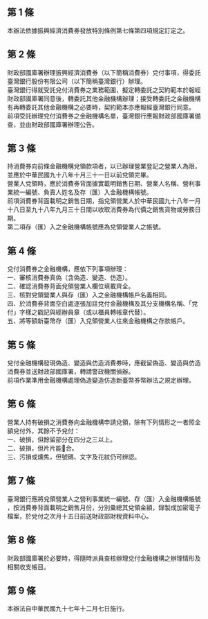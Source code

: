 第 1 條
-------
本辦法依據振興經濟消費券發放特別條例第七條第四項規定訂定之。

第 2 條
-------
財政部國庫署辦理振興經濟消費券（以下簡稱消費券）兌付事項，得委託  
臺灣銀行股份有限公司（以下簡稱臺灣銀行）辦理。  
臺灣銀行得就受託兌付消費券之業務範圍，擬定轉委託之契約範本於報經  
財政部國庫署同意後，轉委託其他金融機構辦理；接受轉委託之金融機構  
有再轉委託其他金融機構之必要時，契約範本亦應報經臺灣銀行同意。  
前項受託辦理兌付消費券之金融機構名單，臺灣銀行應報財政部國庫署備  
查，並由財政部國庫署辦理公告。

第 3 條
-------
持消費券向前條金融機構兌領款項者，以已辦理營業登記之營業人為限，  
並應於中華民國九十八年十月三十一日以前兌領完畢。  
營業人兌領時，應於消費券背面據實載明銷售日期、營業人名稱、營利事  
業統一編號、負責人姓名及存（匯）入金融機構帳號。  
前項消費券背面載明之銷售日期，指兌領營業人於中華民國九十八年一月  
十八日至九十八年九月三十日間以收取消費券為代價之銷售貨物或勞務日  
期。  
第二項存（匯）入之金融機構帳號應為兌領營業人之帳號。

第 4 條
-------
兌付消費券之金融機構，應依下列事項辦理：  
一、審核消費券真偽（含偽造、變造、仿造）。  
二、確認消費券背面兌領營業人欄位填載齊全。  
三、核對兌領營業人與存（匯）入之金融機構帳戶名義相同。  
四、於消費券背面空白處逐張加註兌付金融機構及其分支機構名稱、「兌  
    付」字樣之戳記與經辦員章（或以櫃員轉帳章代替）。  
五、將等額新臺幣存（匯）入兌領營業人往來金融機構之存款帳戶。

第 5 條
-------
兌付金融機構發現偽造、變造與仿造消費券時，應截留偽造、變造與仿造  
消費券並送財政部國庫署，轉請警政機關偵辦。  
前項作業準用金融機構處理偽造變造仿造新臺幣券幣辦法之規定辦理。

第 6 條
-------
營業人持有破損之消費券向金融機構申請兌領，除有下列情形之一者照全  
額兌付外，其餘不予兌付：  
一、破損，但餘留部分在四分之三以上。  
二、破損，但片片能合。  
三、污損或燻焦，但號碼、文字及花紋仍可辨認。

第 7 條
-------
臺灣銀行應將兌領營業人之營利事業統一編號、存（匯）入金融機構帳號  
，按消費券背面載明之銷售月份，分別彙總其兌領金額，錄製成加密電子  
檔案，於兌付之次月十五日前送財政部財稅資料中心。

第 8 條
-------
財政部國庫署於必要時，得隨時派員查核辦理兌付金融機構之辦理情形及  
相關收支帳目。

第 9 條
-------
本辦法自中華民國九十七年十二月七日施行。

